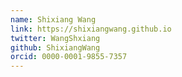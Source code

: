 ```yaml
---
name: Shixiang Wang
link: https://shixiangwang.github.io
twitter: WangShxiang
github: ShixiangWang
orcid: 0000-0001-9855-7357
---
```

